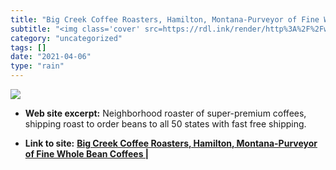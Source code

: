 ```yaml
---
title: "Big Creek Coffee Roasters, Hamilton, Montana-Purveyor of Fine Whole Bean Coffees |"
subtitle: "<img class='cover' src=https://rdl.ink/render/http%3A%2F%2Fwww.bigcreekcoffeeroasters.com>"
category: "uncategorized"
tags: []
date: "2021-04-06"
type: "rain"
---
```

<img class="cover" src=https://rdl.ink/render/http%3A%2F%2Fwww.bigcreekcoffeeroasters.com>



* **Web site excerpt:** Neighborhood roaster of super-premium coffees, shipping roast to order beans to all 50 states with fast free shipping.

* **Link to site:** **[Big Creek Coffee Roasters, Hamilton, Montana-Purveyor of Fine Whole Bean Coffees |](http://www.bigcreekcoffeeroasters.com)**